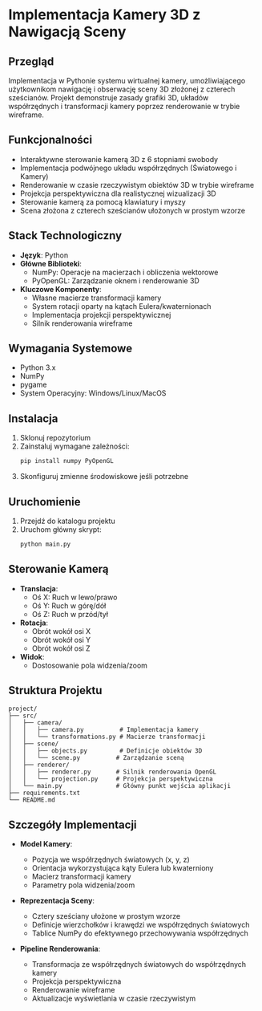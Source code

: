 # Implementacja Kamery 3D z Nawigacją Sceny

## Przegląd

Implementacja w Pythonie systemu wirtualnej kamery, umożliwiającego użytkownikom nawigację i obserwację sceny 3D złożonej z czterech sześcianów. Projekt demonstruje zasady grafiki 3D, układów współrzędnych i transformacji kamery poprzez renderowanie w trybie wireframe.

## Funkcjonalności

- Interaktywne sterowanie kamerą 3D z 6 stopniami swobody
- Implementacja podwójnego układu współrzędnych (Światowego i Kamery)
- Renderowanie w czasie rzeczywistym obiektów 3D w trybie wireframe
- Projekcja perspektywiczna dla realistycznej wizualizacji 3D
- Sterowanie kamerą za pomocą klawiatury i myszy
- Scena złożona z czterech sześcianów ułożonych w prostym wzorze

## Stack Technologiczny

- **Język**: Python
- **Główne Biblioteki**:
  - NumPy: Operacje na macierzach i obliczenia wektorowe
  - PyOpenGL: Zarządzanie oknem i renderowanie 3D
- **Kluczowe Komponenty**:
  - Własne macierze transformacji kamery
  - System rotacji oparty na kątach Eulera/kwaternionach
  - Implementacja projekcji perspektywicznej
  - Silnik renderowania wireframe

## Wymagania Systemowe

- Python 3.x
- NumPy
- pygame
- System Operacyjny: Windows/Linux/MacOS

## Instalacja

1. Sklonuj repozytorium
2. Zainstaluj wymagane zależności:
   ```bash
   pip install numpy PyOpenGL
   ```
3. Skonfiguruj zmienne środowiskowe jeśli potrzebne

## Uruchomienie

1. Przejdź do katalogu projektu
2. Uruchom główny skrypt:
   ```bash
   python main.py
   ```

## Sterowanie Kamerą

- **Translacja**:
  - Oś X: Ruch w lewo/prawo
  - Oś Y: Ruch w górę/dół
  - Oś Z: Ruch w przód/tył
- **Rotacja**:
  - Obrót wokół osi X
  - Obrót wokół osi Y
  - Obrót wokół osi Z
- **Widok**:
  - Dostosowanie pola widzenia/zoom

## Struktura Projektu

```
project/
├── src/
│   ├── camera/
│   │   ├── camera.py          # Implementacja kamery
│   │   └── transformations.py # Macierze transformacji
│   ├── scene/
│   │   ├── objects.py         # Definicje obiektów 3D
│   │   └── scene.py          # Zarządzanie sceną
│   ├── renderer/
│   │   ├── renderer.py       # Silnik renderowania OpenGL
│   │   └── projection.py     # Projekcja perspektywiczna
│   └── main.py               # Główny punkt wejścia aplikacji
├── requirements.txt
└── README.md
```

## Szczegóły Implementacji

- **Model Kamery**:

  - Pozycja we współrzędnych światowych (x, y, z)
  - Orientacja wykorzystująca kąty Eulera lub kwaterniony
  - Macierz transformacji kamery
  - Parametry pola widzenia/zoom

- **Reprezentacja Sceny**:

  - Cztery sześciany ułożone w prostym wzorze
  - Definicje wierzchołków i krawędzi we współrzędnych światowych
  - Tablice NumPy do efektywnego przechowywania współrzędnych

- **Pipeline Renderowania**:
  - Transformacja ze współrzędnych światowych do współrzędnych kamery
  - Projekcja perspektywiczna
  - Renderowanie wireframe
  - Aktualizacje wyświetlania w czasie rzeczywistym
